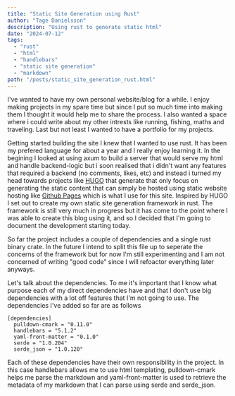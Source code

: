 ```yaml
---
title: "Static Site Generation using Rust"
author: "Tage Danielsson"
description: "Using rust to generate static html"
date: "2024-07-12"
tags:
  - "rust"
  - "html"
  - "handlebars"
  - "static site generation"
  - "markdown"
path: "/posts/static_site_generation_rust.html"
---
```


I've wanted to have my own personal website/blog for a while. 
I enjoy making projects in my spare time but since I put so much time into making them I thought it would help me to share the process.
I also wanted a space where i could write about my other intrests like running, fishing, maths and traveling. 
Last but not least I wanted to have a portfolio for my projects.

Getting started building the site I knew that I wanted to use rust. It has been my prefered language for about a year and I really enjoy learning it.
In the begining I looked at using axum to build a server that would serve my html and handle backend-logic but i soon realised that i didn't want 
any features that required a backend (no comments, likes, etc) and instead i turned my head towards projects like [HUGO](https://gohugo.io/) that generate 
that only focus on generating the static content that can simply be hosted using static website hosting like [Github Pages](https://pages.github.com/) which is what I use for this site.
Inspired by HUGO I set out to create my own static site generation framework in rust. The framework is still very much in progress but it has come to the point where I was able to create this blog using it, 
and so I decided that I'm going to document the development starting today.

So far the project includes a couple of dependencies and a single rust binary crate. 
In the future I intend to split this file up to seperate the concerns of the framework but for now I'm still experimenting and 
I am not concerned of writing "good code" since I will refoactor everything later anyways.

Let's talk about the dependencies. To me it's important that I know what purpose each of my direct dependencies have and that 
I don't use big dependencies with a lot off features that I'm not going to use. The dependencies I've added so far are as follows

```
[dependencies]
  pulldown-cmark = "0.11.0"
  handlebars = "5.1.2"
  yaml-front-matter = "0.1.0"
  serde = "1.0.204"
  serde_json = "1.0.120"
```

Each of these dependencies have their own responsibility in the project. In this case handlebars allows me to use 
html templating, pulldown-cmark helps me parse the markdown and yaml-front-matter is used to retrieve the 
metadata of my markdown that I can parse using serde and serde_json.


